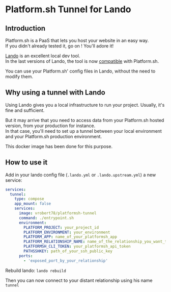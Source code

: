 # Platform.sh Tunnel for Lando

## Introduction

Platform.sh is a PaaS that lets you host your website in an easy way.\
If you didn't already tested it, go on ! You'll adore it!

[Lando](https://docs.lando.dev/) is an excellent local dev tool.\
In the last versions of Lando, the tool is now [compatible](https://docs.lando.dev/config/platformsh.html) with Platform.sh.

You can use your Platform.sh' config files in Lando, without the need to modify them.

## Why using a tunnel with Lando

Using Lando gives you a local infrastructure to run your project. Usually, it's fine and sufficient.

But it may arrive that you need to access data from your Platform.sh hosted version, from your production for instance.\
In that case, you'll need to set up a tunnel between your local environment and your Platform.sh production environment.

This docker image has been done for this purpose.

## How to use it

Add in your lando config file (`.lando.yml` or `.lando.upstream.yml`) a new service:

```yaml
services:
  tunnel:
    type: compose
    app_mount: false
    services:
      image: vrobert78/platformsh-tunnel
      command: ./entrypoint.sh
      environment:
        PLATFORM_PROJECT: your_project_id
        PLATFORM_ENVIRONMENT: your_environment
        PLATFORM_APP: name_of_your_platformsh_app
        PLATFORM_RELATIONSHIP_NAME: name_of_the_relationship_you_want_to_connect
        PLATFORMSH_CLI_TOKEN: your_platformsh_api_token
        PATHSSHKEY: path_of_your_ssh_public_key
      ports:
        - 'exposed_port_by_your_relationship'
```

Rebuild lando: `lando rebuild`

Then you can now connect to your distant relationship using his name `tunnel`